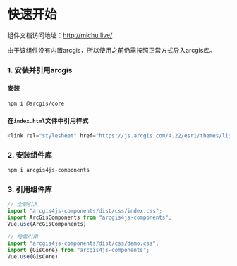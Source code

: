 # 快速开始

组件文档访问地址：http://michu.live/

由于该组件没有内置arcgis，所以使用之前仍需按照正常方式导入arcgis库。
### 1. 安装并引用arcgis
#### 安装
```bash
npm i @arcgis/core
```
#### 在`index.html`文件中引用样式
```JavaScript
<link rel="stylesheet" href="https://js.arcgis.com/4.22/esri/themes/light/main.css">
```

### 2. 安装组件库
```bash
npm i arcgis4js-components
```

### 3. 引用组件库

```javascript
// 全部引入
import "arcgis4js-components/dist/css/index.css";
import ArcGisComponents from "arcgis4js-components";
Vue.use(ArcGisComponents)

// 按需引用
import "arcgis4js-components/dist/css/demo.css";
import {GisCore} from "arcgis4js-components";
Vue.use(GisCore)
```